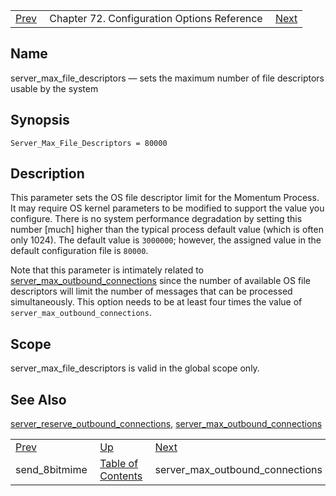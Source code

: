 |     |     |     |
| --- | --- | --- |
| [Prev](conf.ref.send_8bitmime)  | Chapter 72. Configuration Options Reference |  [Next](conf.ref.server_max_outbound_connections) |

<a name="conf.ref.server_max_file_descriptors"></a>
## Name

server_max_file_descriptors — sets the maximum number of file descriptors usable by the system

## Synopsis

`Server_Max_File_Descriptors = 80000`

<a name="idp26515056"></a>
## Description

This parameter sets the OS file descriptor limit for the Momentum Process. It may require OS kernel parameters to be modified to support the value you configure. There is no system performance degradation by setting this number [much] higher than the typical process default value (which is often only 1024). The default value is `3000000`; however, the assigned value in the default configuration file is `80000`.

Note that this parameter is intimately related to [server_max_outbound_connections](conf.ref.server_max_outbound_connections "server_max_outbound_connections") since the number of available OS file descriptors will limit the number of messages that can be processed simultaneously. This option needs to be at least four times the value of `server_max_outbound_connections`.

<a name="idp26519904"></a>
## Scope

server_max_file_descriptors is valid in the global scope only.

<a name="idp26521760"></a>
## See Also

[server_reserve_outbound_connections](conf.ref.server_reserve_outbound_connections "server_reserve_outbound_connections"), [server_max_outbound_connections](conf.ref.server_max_outbound_connections "server_max_outbound_connections")

|     |     |     |
| --- | --- | --- |
| [Prev](conf.ref.send_8bitmime)  | [Up](config.options.ref) |  [Next](conf.ref.server_max_outbound_connections) |
| send_8bitmime  | [Table of Contents](index) |  server_max_outbound_connections |

